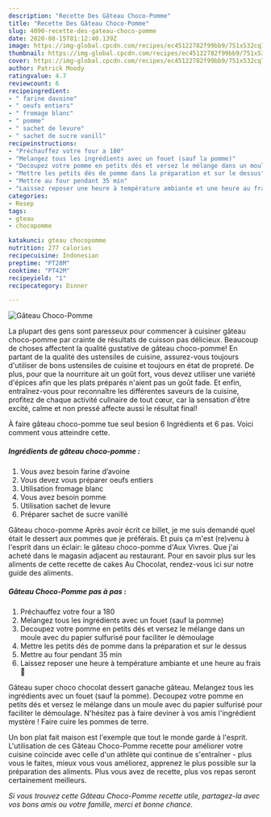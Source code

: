 ```yaml
---
description: "Recette Des Gâteau Choco-Pomme"
title: "Recette Des Gâteau Choco-Pomme"
slug: 4090-recette-des-gateau-choco-pomme
date: 2020-08-15T01:12:40.139Z
image: https://img-global.cpcdn.com/recipes/ec45122782f99bb9/751x532cq70/gateau-choco-pomme-photo-principale-de-la-recette.jpg
thumbnail: https://img-global.cpcdn.com/recipes/ec45122782f99bb9/751x532cq70/gateau-choco-pomme-photo-principale-de-la-recette.jpg
cover: https://img-global.cpcdn.com/recipes/ec45122782f99bb9/751x532cq70/gateau-choco-pomme-photo-principale-de-la-recette.jpg
author: Patrick Moody
ratingvalue: 4.7
reviewcount: 6
recipeingredient:
- " farine davoine"
- " oeufs entiers"
- " fromage blanc"
- " pomme"
- " sachet de levure"
- " sachet de sucre vanill"
recipeinstructions:
- "Préchauffez votre four a 180"
- "Melangez tous les ingrédients avec un fouet (sauf la pomme)"
- "Decoupez votre pomme en petits dés et versez le mélange dans un moule avec du papier sulfurisé pour faciliter le démoulage"
- "Mettre les petits dés de pomme dans la préparation et sur le dessus"
- "Mettre au four pendant 35 min"
- "Laissez reposer une heure à température ambiante et une heure au frais 🤤"
categories:
- Resep
tags:
- gteau
- chocopomme

katakunci: gteau chocopomme 
nutrition: 277 calories
recipecuisine: Indonesian
preptime: "PT28M"
cooktime: "PT42M"
recipeyield: "1"
recipecategory: Dinner

---
```



![Gâteau Choco-Pomme](https://img-global.cpcdn.com/recipes/ec45122782f99bb9/751x532cq70/gateau-choco-pomme-photo-principale-de-la-recette.jpg)

La plupart des gens sont paresseux pour commencer à cuisiner gâteau choco-pomme par crainte de résultats de cuisson pas délicieux. Beaucoup de choses affectent la qualité gustative de gâteau choco-pomme! En partant de la qualité des ustensiles de cuisine, assurez-vous toujours d'utiliser de bons ustensiles de cuisine et toujours en état de propreté. De plus, pour que la nourriture ait un goût fort, vous devez utiliser une variété d'épices afin que les plats préparés n'aient pas un goût fade. Et enfin, entraînez-vous pour reconnaître les différentes saveurs de la cuisine, profitez de chaque activité culinaire de tout cœur, car la sensation d'être excité, calme et non pressé affecte aussi le résultat final!

<!--inarticleads1-->

À faire gâteau choco-pomme tue seul besion 6 Ingrédients et 6 pas. Voici comment vous atteindre cette.

##### Ingrédients de gâteau choco-pomme :

1. Vous avez besoin  farine d’avoine
1. Vous devez vous préparer  oeufs entiers
1. Utilisation  fromage blanc
1. Vous avez besoin  pomme
1. Utilisation  sachet de levure
1. Préparer  sachet de sucre vanillé


Gâteau choco-pomme Après avoir écrit ce billet, je me suis demandé quel était le dessert aux pommes que je préférais. Et puis ça m&#39;est (re)venu à l&#39;esprit dans un éclair: le gâteau choco-pomme d&#39;Aux Vivres. Que j&#39;ai acheté dans le magasin adjacent au restaurant. Pour en savoir plus sur les aliments de cette recette de cakes Au Chocolat, rendez-vous ici sur notre guide des aliments. 

<!--inarticleads2-->

##### Gâteau Choco-Pomme pas à pas :

1. Préchauffez votre four a 180
1. Melangez tous les ingrédients avec un fouet (sauf la pomme)
1. Decoupez votre pomme en petits dés et versez le mélange dans un moule avec du papier sulfurisé pour faciliter le démoulage
1. Mettre les petits dés de pomme dans la préparation et sur le dessus
1. Mettre au four pendant 35 min
1. Laissez reposer une heure à température ambiante et une heure au frais 🤤


Gâteau super choco chocolat dessert ganache gâteau. Melangez tous les ingrédients avec un fouet (sauf la pomme). Decoupez votre pomme en petits dés et versez le mélange dans un moule avec du papier sulfurisé pour faciliter le démoulage. N&#39;hésitez pas à faire deviner à vos amis l&#39;ingrédient mystère ! Faire cuire les pommes de terre. 

<!--inarticleads1-->

<p>
Un bon plat fait maison est l'exemple que tout le monde garde à l'esprit. L'utilisation de ces Gâteau Choco-Pomme recette pour améliorer votre cuisine coïncide avec celle d'un athlète qui continue de s'entraîner - plus vous le faites, mieux vous vous améliorez, apprenez le plus possible sur la préparation des aliments. Plus vous avez de recette, plus vos repas seront certainement meilleurs.
</p>

<p>
<i>Si vous trouvez cette Gâteau Choco-Pomme recette utile, partagez-la avec vos bons amis ou votre famille, merci et bonne chance.</i>
</p>
